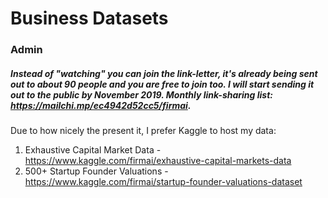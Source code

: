 # Business Datasets

### Admin
##### Instead of "watching"  you can **join** the link-letter, it's already being sent out to about 90 people and you are free to join too. I will start sending it out to the public by November 2019. Monthly link-sharing list: https://mailchi.mp/ec4942d52cc5/firmai. 


Due to how nicely the present it, I prefer Kaggle to host my data:

1. Exhaustive Capital Market Data - https://www.kaggle.com/firmai/exhaustive-capital-markets-data
1. 500+ Startup Founder Valuations - https://www.kaggle.com/firmai/startup-founder-valuations-dataset






